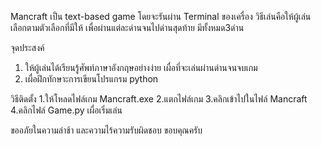 Mancraft เป็น text-based game โดยจะรันผ่าน Terminal ของเครื่อง
วิธีเล่นคือให้ผู้เล่นเลือกตามตัวเลือกที่มีให้ เพื่อผ่านแต่ละด่านจนไปด่านสุดท้าย
มีทั้งหมด3ด่าน

จุดประสงค์
1. ให้ผู้เล่นได้เรียนรู้ศัพท์ภาษาอังกฤษอย่างง่าย เผื่อที่จะเล่นผ่านด่านจนจบเกม
2. เผื่อฝึกทักษาะการเขียนโปรแกรม python

วิธีติดตั้ง 
1.ให้โหลดไฟล์เกม Mancraft.exe
2.แตกไฟล์เกม
3.คลิกเข้าไปในไฟล์ Mancraft
4.คลิกไฟล์ Game.py เผื่อเริ่มเล่น

ขออภัยในความล่าช้า และความไร้ความรับผิดชอบ
ขอบคุณครับ
